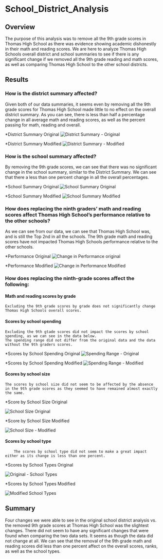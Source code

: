 # School_District_Analysis

## Overview 

The purpose of this analysis was to remove all the 9th grade scores in Thomas High School as there was evidence showing academic dishonestly in their math and reading scores. We are here to analyze Thomas High Schools overall district and school summaries to see if there is any significant change if we removed all the 9th grade reading and math scores, as well as comparing Thomas High School to the other school districts.

## Results

### How is the district summary affected?

Given both of our data summaries, it seems even by removing all the 9th grade scores for Thomas High School made little to no effect on the overall district summary. 
As you can see, there is less than half a percentage change in all average math and reading scores, as well as the percent passing for math, reading and overall. 

*District Summary Original
![District Summary - Original](https://user-images.githubusercontent.com/98780937/156967466-1040ce23-596f-4568-807e-a5c530722862.png)


*District Summary Modified
![District Summary - Modified](https://user-images.githubusercontent.com/98780937/156967439-b909d37b-1f49-4c7b-b73d-6c2f0b2e8242.png)

### How is the school summary affected?

By removing the 9th grade scores, we can see that there was no significant change in the school summary, similar to the District Summary. We can see that there a less than one percent change in all the overall percentages.

*School Summary Original
![School Summary Original](https://user-images.githubusercontent.com/98780937/156981811-215ff75e-b9c2-4161-ade8-0ddf76d1e139.png)


*School Summary Modified
![School Summary Modified](https://user-images.githubusercontent.com/98780937/156981795-488cd7df-3c4c-41a6-95ec-e78311325944.png)


### How does replacing the ninth graders’ math and reading scores affect Thomas High School’s performance relative to the other schools?

As we can see from our data, we can see that Thomas High School was, and is still the Top 2nd in all the schools. The 9th grade math and reading scores have not impacted Thomas High Schools performance relative to the other schools.

*Performance Original
![Change in Performance original ](https://user-images.githubusercontent.com/98780937/156982433-77b83285-9331-4102-971c-7b1fbea46fd1.png)


*Performance Modified
![Change in Performance Modified](https://user-images.githubusercontent.com/98780937/156982429-e501be4d-4935-48f5-b7db-83758746e4a3.png)

### How does replacing the ninth-grade scores affect the following:

#### Math and reading scores by grade
    Excluding the 9th grade scores by grade does not significantly change Thomas High Schools overall scores.
    
#### Scores by school spending
    Excluding the 9th gtade scores did not impact the scores by school spending, as we can see in the data below. 
    The spending range did not differ from the original data and the data without the 9th graders scores.

*Scores by School Spending Original
![Spending Range - Original](https://user-images.githubusercontent.com/98780937/156984835-953722e2-475b-4230-bec9-b836d72eaa1f.png)


*Scores by School Spending Modified
![Spending Range - Modified](https://user-images.githubusercontent.com/98780937/156984850-3232b0e2-95e3-40a7-9809-bb0fe52c6f14.png)


#### Scores by school size
    The scores by school size did not seem to be affected by the absence in the 9th grade scores as they seemed to have remained almost exactly the same.

*Score by School Size Original

![School Size Original](https://user-images.githubusercontent.com/98780937/156986903-99c68068-4821-4b1e-b683-1f542b69d5bb.png)


*Score by School Size Modified

![School Size - Modified](https://user-images.githubusercontent.com/98780937/156986876-6c73c7ec-f509-4b18-af4b-464c4c85db6e.png)



#### Scores by school type
        The scores by school type did not seem to make a great impact either as its change is less than one percent.

*Scores by School Types Original

![Original - School Types](https://user-images.githubusercontent.com/98780937/156986544-f85ff459-5ff0-4bbc-942e-40b50ba44599.png)


*Scores by School Types Modified

![Modified School Types](https://user-images.githubusercontent.com/98780937/156986618-d92bbd98-ac48-46ee-a99e-7f519ee06b21.png)



## Summary

Four changes we were able to see in the original school district analysis vs. the removed 9th grade scores at Thomas High School was the slightest changes. There did not seem to have any significant changes that were found when comparing the two data sets. It seems as though the data did not change at all. We can see that the removal of the 9th grade math and reading scores did less than one percent affect on the overall scores, ranks, as well as the school types.

